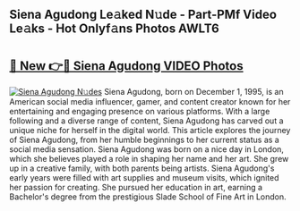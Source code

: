 ## Siena Agudong Le𝚊ked N𝚞de - Part-PMf Video Le𝚊ks - Hot Onlyf𝚊ns Photos AWLT6

# <h2><a href="http://ab89369.deff.icu/?id=Siena+Agudong">🔗 New 👉🔴 Siena Agudong VIDEO Photos</a></h2>

[![Siena Agudong N𝚞des](https://i.imgur.com/rIISA9y.gif)](http://ab89369.deff.icu/?id=Siena+Agudong)
Siena Agudong, born on December 1, 1995, is an American social media influencer, gamer, and content creator known for her entertaining and engaging presence on various platforms. With a large following and a diverse range of content, Siena Agudong has carved out a unique niche for herself in the digital world. This article explores the journey of Siena Agudong, from her humble beginnings to her current status as a social media sensation. Siena Agudong was born on a nice day in London, which she believes played a role in shaping her name and her art. She grew up in a creative family, with both parents being artists. Siena Agudong's early years were filled with art supplies and museum visits, which ignited her passion for creating. She pursued her education in art, earning a Bachelor's degree from the prestigious Slade School of Fine Art in London.
